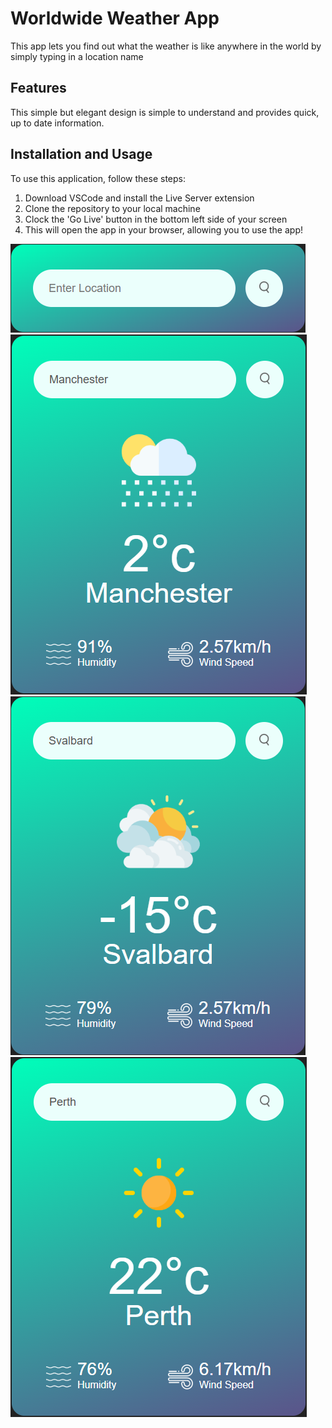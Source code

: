 # Worldwide Weather App
This app lets you find out what the weather is like anywhere in the world by simply typing in a location name

## Features
This simple but elegant design is simple to understand and provides quick, up to date information. 

## Installation and Usage
To use this application, follow these steps:

1. Download VSCode and install the Live Server extension
2. Clone the repository to your local machine
3. Clock the 'Go Live' button in the bottom left side of your screen
4. This will open the app in your browser, allowing you to use the app!

![alt text](<screenshots/Screenshot 2025-01-07 150121.png>)![alt text](<screenshots/Screenshot 2025-01-07 150151.png>)![alt text](<screenshots/Screenshot 2025-01-07 150213.png>)![alt text](<screenshots/Screenshot 2025-01-07 150421.png>)